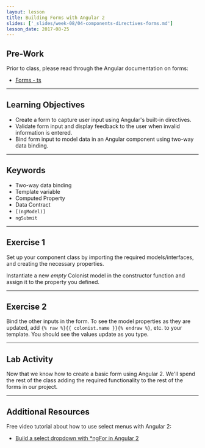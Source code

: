 ```yaml
---
layout: lesson
title: Building Forms with Angular 2
slides: ['_slides/week-08/04-components-directives-forms.md']
lesson_date: 2017-08-25
---
```


## Pre-Work

Prior to class, please read through the Angular documentation on forms:

- [Forms - ts](https://angular.io/docs/ts/latest/guide/forms.html)

---

## Learning Objectives

- Create a form to capture user input using Angular's built-in directives.
- Validate form input and display feedback to the user when invalid information is entered.
- Bind form input to model data in an Angular component using two-way data binding.

---

## Keywords

- Two-way data binding
- Template variable
- Computed Property
- Data Contract
- `[(ngModel)]`
- `ngSubmit`

---

## Exercise 1

Set up your component class by importing the required models/interfaces, and creating the necessary properties.

Instantiate a new *empty* Colonist model in the constructor function and assign it to the property you defined.

---

## Exercise 2

Bind the other inputs in the form. To see the model properties as they are updated,
add `{% raw %}{{ colonist.name }}{% endraw %}`, etc. to your template. You should see the values update as you type.

---

## Lab Activity

Now that we know how to create a basic form using Angular 2. We'll spend the rest of the class adding the required functionality to the rest of the forms in our project.

---

## Additional Resources

Free video tutorial about how to use select menus with Angular 2:

- [Build a select dropdown with *ngFor in Angular 2](https://egghead.io/lessons/angular-2-build-a-select-dropdown-with-ngfor-in-angular-2)
